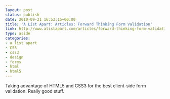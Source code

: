 ```yaml
---
layout: post
status: publish
date: 2010-09-21 16:53:15+00:00
title: 'A List Apart: Articles: Forward Thinking Form Validation'
link: http://www.alistapart.com/articles/forward-thinking-form-validation/
type: aside
categories:
- a list apart
- CSS
- css3
- design
- forms
- html
- html5
---
```


Taking advantage of HTML5 and CSS3 for the best client-side form validation. Really good stuff.

